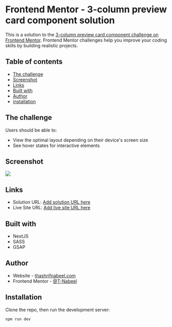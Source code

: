# Frontend Mentor - 3-column preview card component solution

This is a solution to the [3-column preview card component challenge on Frontend Mentor](https://www.frontendmentor.io/challenges/3column-preview-card-component-pH92eAR2-).
Frontend Mentor challenges help you improve your coding skills by building realistic projects. 

## Table of contents
- [The challenge](#the-challenge)
- [Screenshot](#screenshot)
- [Links](#links)
- [Built with](#built-with)
- [Author](#author)
- [installation](#installation)

## The challenge

Users should be able to:

- View the optimal layout depending on their device's screen size
- See hover states for interactive elements

## Screenshot

![](./desktop-preview.jpg)

## Links

- Solution URL: [Add solution URL here](https://your-solution-url.com)
- Live Site URL: [Add live site URL here](https://your-live-site-url.com)

## Built with

- NextJS
- SASS
- GSAP

## Author

- Website - [thashrifnabeel.com](http://thashrifnabeel.com/)
- Frontend Mentor - [@T-Nabeel](https://www.frontendmentor.io/profile/T-Nabeel)

## Installation

Clone the repo, then run the development server:

```bash
npm run dev
```